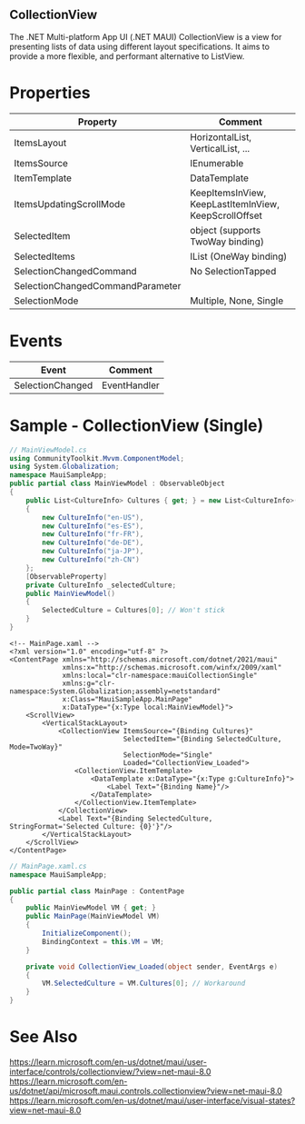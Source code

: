 ## CollectionView

The .NET Multi-platform App UI (.NET MAUI) CollectionView is a view for presenting lists of data using different layout specifications. It aims to provide a more flexible, and performant alternative to ListView.

# Properties

| Property                | Comment                                               |
| ----------------------- | ----------------------------------------------------- |
| ItemsLayout             | HorizontalList, VerticalList, ...                     |
| ItemsSource             | IEnumerable                                           |
| ItemTemplate            | DataTemplate                                          |
| ItemsUpdatingScrollMode | KeepItemsInView, KeepLastItemInView, KeepScrollOffset |
| SelectedItem            | object (supports TwoWay binding)                      |
| SelectedItems           | IList<object> (OneWay binding)                        |
| SelectionChangedCommand | No SelectionTapped                                    |
| SelectionChangedCommandParameter |                                              | 
| SelectionMode           | Multiple, None, Single                                |


# Events

| Event            | Comment                                 |
| ---------------- | --------------------------------------- |
| SelectionChanged | EventHandler<SelectionChangedEventArgs> |

# Sample - CollectionView (Single)

```c#
// MainViewModel.cs
using CommunityToolkit.Mvvm.ComponentModel;
using System.Globalization;
namespace MauiSampleApp;
public partial class MainViewModel : ObservableObject
{
    public List<CultureInfo> Cultures { get; } = new List<CultureInfo>()
    {
        new CultureInfo("en-US"),
        new CultureInfo("es-ES"),
        new CultureInfo("fr-FR"),
        new CultureInfo("de-DE"),
        new CultureInfo("ja-JP"),
        new CultureInfo("zh-CN")
    };
    [ObservableProperty]
    private CultureInfo _selectedCulture;
    public MainViewModel()
    {
        SelectedCulture = Cultures[0]; // Won't stick
    }
}
```

```xaml
<!-- MainPage.xaml -->
<?xml version="1.0" encoding="utf-8" ?>
<ContentPage xmlns="http://schemas.microsoft.com/dotnet/2021/maui"
             xmlns:x="http://schemas.microsoft.com/winfx/2009/xaml"
             xmlns:local="clr-namespace:mauiCollectionSingle"
             xmlns:g="clr-namespace:System.Globalization;assembly=netstandard"
             x:Class="MauiSampleApp.MainPage"
             x:DataType="{x:Type local:MainViewModel}">
    <ScrollView>
        <VerticalStackLayout>
            <CollectionView ItemsSource="{Binding Cultures}"
                            SelectedItem="{Binding SelectedCulture, Mode=TwoWay}"
                            SelectionMode="Single"
                            Loaded="CollectionView_Loaded">
                <CollectionView.ItemTemplate>
                    <DataTemplate x:DataType="{x:Type g:CultureInfo}">
                        <Label Text="{Binding Name}"/>
                    </DataTemplate>
                </CollectionView.ItemTemplate>
            </CollectionView>
            <Label Text="{Binding SelectedCulture, StringFormat='Selected Culture: {0}'}"/>
        </VerticalStackLayout>
    </ScrollView>
</ContentPage>
```

```c#
// MainPage.xaml.cs
namespace MauiSampleApp;

public partial class MainPage : ContentPage
{
    public MainViewModel VM { get; }
    public MainPage(MainViewModel VM)
    {
        InitializeComponent();
        BindingContext = this.VM = VM;
    }

    private void CollectionView_Loaded(object sender, EventArgs e)
    {
        VM.SelectedCulture = VM.Cultures[0]; // Workaround
    }
}
```

# See Also

https://learn.microsoft.com/en-us/dotnet/maui/user-interface/controls/collectionview/?view=net-maui-8.0
https://learn.microsoft.com/en-us/dotnet/api/microsoft.maui.controls.collectionview?view=net-maui-8.0
https://learn.microsoft.com/en-us/dotnet/maui/user-interface/visual-states?view=net-maui-8.0

